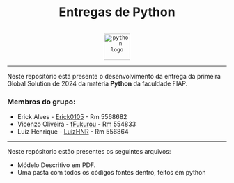 <div align="center">

# Entregas de Python

<code> <img src="https://cdn.jsdelivr.net/gh/devicons/devicon/icons/python/python-original.svg" height="60" alt="python logo"/> </code>
</div>

---

Neste repositório está presente o desenvolvimento da entrega da primeira Global Solution de 2024 da matéria **Python** da faculdade FIAP.

### Membros do grupo:
- Erick Alves - <a href="https://github.com/Erick0105">Erick0105</a> - Rm 5568682
- Vicenzo Oliveira - <a href="https://github.com/fFukurou">fFukurou</a> - Rm 554833
- Luiz Henrique - <a href="https://github.com/LuizHNR">LuizHNR</a> - Rm 556864

---

Neste repósitorio estão presentes os seguintes arquivos:
- Módelo Descritivo em PDF.
- Uma pasta com todos os códigos fontes dentro, feitos em python

